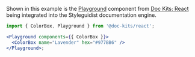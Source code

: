Shown in this example is the [Playground](https://github.com/doc-kits/react/tree/master/src/Playground) component
from [Doc Kits: React](https://github.com/doc-kits/react) being integrated into the Styleguidist documentation engine.

```jsx noeditor
import { ColorBox, Playground } from '@doc-kits/react';

<Playground components={{ ColorBox }}>
  <ColorBox name="Lavender" hex="#977BB6" />
</Playground>;
```
